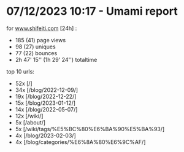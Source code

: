 # 07/12/2023 10:17 - Umami report
for www.shifeiti.com [24h] :

 - 185 (41) page views
 - 98 (27) uniques
 - 77 (22) bounces
 - 2h 47' 15'' (1h 29' 24'') totaltime


top 10 urls:
 - 52x [/]
 - 34x [/blog/2022-12-09/]
 - 19x [/blog/2022-12-22/]
 - 15x [/blog/2023-01-12/]
 - 14x [/blog/2022-05-07/]
 - 12x [/wiki/]
 - 5x [/about/]
 - 5x [/wiki/tags/%E5%BC%80%E6%BA%90%E5%BA%93/]
 - 4x [/blog/2023-02-03/]
 - 4x [/blog/categories/%E6%8A%80%E6%9C%AF/]


